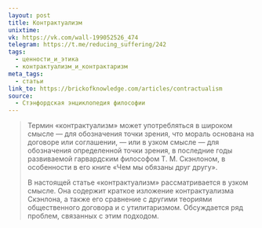 ```yaml
---
layout: post
title: Контрактуализм
unixtime: 
vk: https://vk.com/wall-199052526_474
telegram: https://t.me/reducing_suffering/242
tags:
  - ценности_и_этика
  - контрактуализм_и_контрактаризм
meta_tags:
  - статьи
link_to: https://brickofknowledge.com/articles/contractualism
source:
  - Стэнфордская энциклопедия философии
---
```

>Термин «контрактуализм» может употребляться в широком смысле — для обозначения точки зрения, что мораль основана на договоре или соглашении, — или в узком смысле — для обозначения определенной точки зрения, в последние годы развиваемой гарвардским философом Т. М. Скэнлоном, в особенности в его книге «Чем мы обязаны друг другу».
>
>В настоящей статье «контрактуализм» рассматривается в узком смысле. Она содержит краткое изложение контрактуализма Скэнлона, а также его сравнение с другими теориями общественного договора и с утилитаризмом. Обсуждается ряд проблем, связанных с этим подходом.